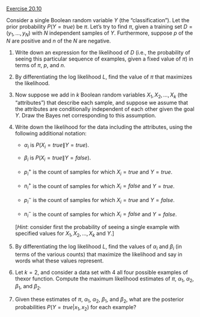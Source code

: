 [Exercise 20.10](ex_10/)

Consider a single Boolean random variable $Y$ (the “classification”).
Let the prior probability $P(Y=true)$ be $\pi$. Let’s try to
find $\pi$, given a training set $D=(y_1,\ldots,y_N)$ with $N$
independent samples of $Y$. Furthermore, suppose $p$ of the $N$ are
positive and $n$ of the $N$ are negative.

1.  Write down an expression for the likelihood of $D$ (i.e., the
    probability of seeing this particular sequence of examples, given a
    fixed value of $\pi$) in terms of $\pi$, $p$, and $n$.

2.  By differentiating the log likelihood $L$, find the value of $\pi$
    that maximizes the likelihood.

3.  Now suppose we add in $k$ Boolean random variables
    $X_1, X_2,\ldots,X_k$ (the “attributes”) that describe each sample,
    and suppose we assume that the attributes are conditionally
    independent of each other given the goal $Y$. Draw the Bayes net
    corresponding to this assumption.

4.  Write down the likelihood for the data including the attributes,
    using the following additional notation:

    -   $\alpha_i$ is $P(X_i=true \| Y=true)$.

    -   $\beta_i$ is $P(X_i=true \| Y=false)$.

    -   $p_i^+$ is the count of samples for which $X_i=true$
        and $Y=true$.

    -   $n_i^+$ is the count of samples for which $X_i=false$
        and $Y=true$.

    -   $p_i^-$ is the count of samples for which $X_i=true$
        and $Y=false$.

    -   $n_i^-$ is the count of samples for which $X_i=false$
        and $Y=false$.

    \[*Hint*: consider first the probability of seeing a
    single example with specified values for $X_1, X_2,\ldots,X_k$ and
    $Y$.\]

5.  By differentiating the log likelihood $L$, find the values of
    $\alpha_i$ and $\beta_i$ (in terms of the various counts) that
    maximize the likelihood and say in words what these
    values represent.

6.  Let $k = 2$, and consider a data set with 4 all four possible
    examples of thexor function. Compute the maximum
    likelihood estimates of $\pi$, $\alpha_1$, $\alpha_2$, $\beta_1$,
    and $\beta_2$.

7.  Given these estimates of $\pi$, $\alpha_1$, $\alpha_2$, $\beta_1$,
    and $\beta_2$, what are the posterior probabilities
    $P(Y=true | x_1,x_2)$ for each example?
